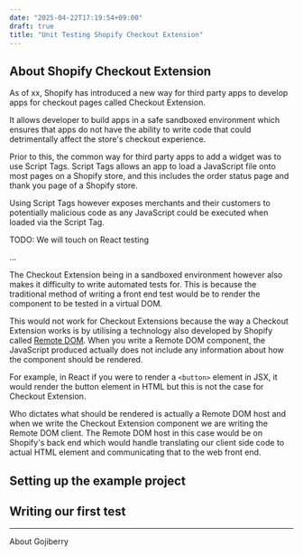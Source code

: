 ```yaml
---
date: "2025-04-22T17:19:54+09:00"
draft: true
title: "Unit Testing Shopify Checkout Extension"
---
```


## About Shopify Checkout Extension

As of xx, Shopify has introduced a new way for third party apps to develop apps for checkout pages called Checkout Extension.

It allows developer to build apps in a safe sandboxed environment which ensures that apps do not have the ability to write code that could detrimentally affect the store's checkout experience.

Prior to this, the common way for third party apps to add a widget was to use Script Tags. Script Tags allows an app to load a JavaScript file onto most pages on a Shopify store, and this includes the order status page and thank you page of a Shopify store.

Using Script Tags however exposes merchants and their customers to potentially malicious code as any JavaScript could be executed when loaded via the Script Tag.

TODO: We will touch on React testing

...

The Checkout Extension being in a sandboxed environment however also makes it difficulty to write automated tests for. This is because the traditional method of writing a front end test would be to render the component to be tested in a virtual DOM.

This would not work for Checkout Extensions because the way a Checkout Extension works is by utilising a technology also developed by Shopify called [Remote DOM](https://github.com/Shopify/remote-dom). When you write a Remote DOM component, the JavaScript produced actually does not include any information about how the component should be rendered.

For example, in React if you were to render a `<button>` element in JSX, it would render the button element in HTML but this is not the case for Checkout Extension.

Who dictates what should be rendered is actually a Remote DOM host and when we write the Checkout Extension component we are writing the Remote DOM client. The Remote DOM host in this case would be on Shopify's back end which would handle translating our client side code to actual HTML element and communicating that to the web front end.

## Setting up the example project

## Writing our first test

---

About Gojiberry

